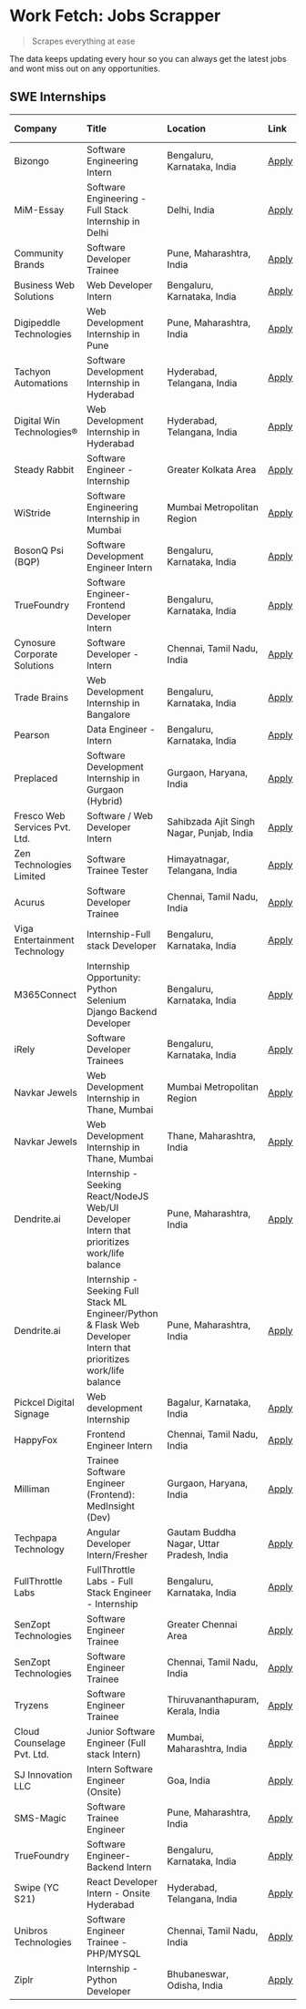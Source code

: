 # Work Fetch: Jobs Scrapper
> Scrapes everything at ease

The data keeps updating every hour so you can always get the latest jobs and wont miss out on any opportunities.

## SWE Internships
<!--START_SECTION:workfetch-->
| Company                       | Title                                                                                                              | Location                                  | Link                                                                                                                                                                                                                                                                                                                            | Date Posted   |
|:------------------------------|:-------------------------------------------------------------------------------------------------------------------|:------------------------------------------|:--------------------------------------------------------------------------------------------------------------------------------------------------------------------------------------------------------------------------------------------------------------------------------------------------------------------------------|:--------------|
| Bizongo                       | Software Engineering Intern                                                                                        | Bengaluru, Karnataka, India               | [Apply](https://in.linkedin.com/jobs/view/software-engineering-intern-at-bizongo-3903940503?position=25&pageNum=0&refId=yRyxPcDbms5StQgwoTsPkA%3D%3D&trackingId=J52lYFkx1IzNfb7%2FZCzbNA%3D%3D&trk=public_jobs_jserp-result_search-card)                                                                                        | 2024-04-17    |
| MiM-Essay                     | Software Engineering - Full Stack Internship in Delhi                                                              | Delhi, India                              | [Apply](https://in.linkedin.com/jobs/view/software-engineering-full-stack-internship-in-delhi-at-mim-essay-3901647332?position=24&pageNum=0&refId=yRyxPcDbms5StQgwoTsPkA%3D%3D&trackingId=ALmP%2Bdkwa5Vj2cxOMWoriw%3D%3D&trk=public_jobs_jserp-result_search-card)                                                              | 2024-04-15    |
| Community Brands              | Software Developer Trainee                                                                                         | Pune, Maharashtra, India                  | [Apply](https://in.linkedin.com/jobs/view/software-developer-trainee-at-community-brands-3899630827?position=34&pageNum=0&refId=yRyxPcDbms5StQgwoTsPkA%3D%3D&trackingId=UqdGuexk0efqFlYSRuh3fw%3D%3D&trk=public_jobs_jserp-result_search-card)                                                                                  | 2024-04-15    |
| Business Web Solutions        | Web Developer Intern                                                                                               | Bengaluru, Karnataka, India               | [Apply](https://in.linkedin.com/jobs/view/web-developer-intern-at-business-web-solutions-3897552404?position=18&pageNum=0&refId=yRyxPcDbms5StQgwoTsPkA%3D%3D&trackingId=YeDnrjb7p7yZ%2Fnx7gG%2Fa3Q%3D%3D&trk=public_jobs_jserp-result_search-card)                                                                              | 2024-04-13    |
| Digipeddle Technologies       | Web Development Internship in Pune                                                                                 | Pune, Maharashtra, India                  | [Apply](https://in.linkedin.com/jobs/view/web-development-internship-in-pune-at-digipeddle-technologies-3898605884?position=41&pageNum=0&refId=yRyxPcDbms5StQgwoTsPkA%3D%3D&trackingId=n6Lc97HLfHiCqdrOz%2Fmg2g%3D%3D&trk=public_jobs_jserp-result_search-card)                                                                 | 2024-04-13    |
| Tachyon Automations           | Software Development Internship in Hyderabad                                                                       | Hyderabad, Telangana, India               | [Apply](https://in.linkedin.com/jobs/view/software-development-internship-in-hyderabad-at-tachyon-automations-3896969464?position=23&pageNum=0&refId=yRyxPcDbms5StQgwoTsPkA%3D%3D&trackingId=%2BS%2FN578y9fqnV3tQrgB%2BFA%3D%3D&trk=public_jobs_jserp-result_search-card)                                                       | 2024-04-12    |
| Digital Win Technologies®     | Web Development Internship in Hyderabad                                                                            | Hyderabad, Telangana, India               | [Apply](https://in.linkedin.com/jobs/view/web-development-internship-in-hyderabad-at-digital-win-technologies%C2%AE-3893193501?position=50&pageNum=0&refId=yRyxPcDbms5StQgwoTsPkA%3D%3D&trackingId=5Jr55MCXqjSyzTCRCTORbQ%3D%3D&trk=public_jobs_jserp-result_search-card)                                                       | 2024-04-10    |
| Steady Rabbit                 | Software Engineer - Internship                                                                                     | Greater Kolkata Area                      | [Apply](https://in.linkedin.com/jobs/view/software-engineer-internship-at-steady-rabbit-3885171077?position=5&pageNum=0&refId=yRyxPcDbms5StQgwoTsPkA%3D%3D&trackingId=FmxJrwVcUf2TU4CHEHLqiA%3D%3D&trk=public_jobs_jserp-result_search-card)                                                                                    | 2024-04-08    |
| WiStride                      | Software Engineering Internship in Mumbai                                                                          | Mumbai Metropolitan Region                | [Apply](https://in.linkedin.com/jobs/view/software-engineering-internship-in-mumbai-at-wistride-3888218704?position=10&pageNum=0&refId=yRyxPcDbms5StQgwoTsPkA%3D%3D&trackingId=ArLAa6aMHWiqWpXsO9W47g%3D%3D&trk=public_jobs_jserp-result_search-card)                                                                           | 2024-04-08    |
| BosonQ Psi (BQP)              | Software Development Engineer Intern                                                                               | Bengaluru, Karnataka, India               | [Apply](https://in.linkedin.com/jobs/view/software-development-engineer-intern-at-bosonq-psi-bqp-3888328596?position=22&pageNum=0&refId=yRyxPcDbms5StQgwoTsPkA%3D%3D&trackingId=UO0RK7FwGw4cwbDG8MyoOQ%3D%3D&trk=public_jobs_jserp-result_search-card)                                                                          | 2024-04-06    |
| TrueFoundry                   | Software Engineer- Frontend Developer Intern                                                                       | Bengaluru, Karnataka, India               | [Apply](https://in.linkedin.com/jobs/view/software-engineer-frontend-developer-intern-at-truefoundry-3887320206?position=13&pageNum=0&refId=yRyxPcDbms5StQgwoTsPkA%3D%3D&trackingId=PdYq3kOCvmQBmJImbs9HyA%3D%3D&trk=public_jobs_jserp-result_search-card)                                                                      | 2024-04-05    |
| Cynosure Corporate Solutions  | Software Developer -Intern                                                                                         | Chennai, Tamil Nadu, India                | [Apply](https://in.linkedin.com/jobs/view/software-developer-intern-at-cynosure-corporate-solutions-3884767755?position=14&pageNum=0&refId=yRyxPcDbms5StQgwoTsPkA%3D%3D&trackingId=wlPaslcskSQjcdoYdGUxHg%3D%3D&trk=public_jobs_jserp-result_search-card)                                                                       | 2024-04-04    |
| Trade Brains                  | Web Development Internship in Bangalore                                                                            | Bengaluru, Karnataka, India               | [Apply](https://in.linkedin.com/jobs/view/web-development-internship-in-bangalore-at-trade-brains-3885739433?position=35&pageNum=0&refId=yRyxPcDbms5StQgwoTsPkA%3D%3D&trackingId=q7fZebd%2Fag3DhiSArKae6g%3D%3D&trk=public_jobs_jserp-result_search-card)                                                                       | 2024-04-04    |
| Pearson                       | Data Engineer - Intern                                                                                             | Bengaluru, Karnataka, India               | [Apply](https://in.linkedin.com/jobs/view/data-engineer-intern-at-pearson-3884561204?position=55&pageNum=0&refId=yRyxPcDbms5StQgwoTsPkA%3D%3D&trackingId=DP4Z5hbYkKFX%2BLfgOyo98A%3D%3D&trk=public_jobs_jserp-result_search-card)                                                                                               | 2024-04-04    |
| Preplaced                     | Software Development Internship in Gurgaon (Hybrid)                                                                | Gurgaon, Haryana, India                   | [Apply](https://in.linkedin.com/jobs/view/software-development-internship-in-gurgaon-hybrid-at-preplaced-3880567870?position=16&pageNum=0&refId=yRyxPcDbms5StQgwoTsPkA%3D%3D&trackingId=BB%2B7QMwX%2F0293t2eumE91Q%3D%3D&trk=public_jobs_jserp-result_search-card)                                                              | 2024-04-01    |
| Fresco Web Services Pvt. Ltd. | Software / Web Developer Intern                                                                                    | Sahibzada Ajit Singh Nagar, Punjab, India | [Apply](https://in.linkedin.com/jobs/view/software-web-developer-intern-at-fresco-web-services-pvt-ltd-3880552598?position=49&pageNum=0&refId=yRyxPcDbms5StQgwoTsPkA%3D%3D&trackingId=eaKPxI6nQC6R8h5nNoqClg%3D%3D&trk=public_jobs_jserp-result_search-card)                                                                    | 2024-04-01    |
| Zen Technologies Limited      | Software Trainee Tester                                                                                            | Himayatnagar, Telangana, India            | [Apply](https://in.linkedin.com/jobs/view/software-trainee-tester-at-zen-technologies-limited-3872100214?position=7&pageNum=0&refId=yRyxPcDbms5StQgwoTsPkA%3D%3D&trackingId=C2fRdM1bdKJSaKUDaqjoBg%3D%3D&trk=public_jobs_jserp-result_search-card)                                                                              | 2024-03-26    |
| Acurus                        | Software Developer Trainee                                                                                         | Chennai, Tamil Nadu, India                | [Apply](https://in.linkedin.com/jobs/view/software-developer-trainee-at-acurus-3871400616?position=15&pageNum=0&refId=yRyxPcDbms5StQgwoTsPkA%3D%3D&trackingId=DACktcVAcu76IGdF3NF8NA%3D%3D&trk=public_jobs_jserp-result_search-card)                                                                                            | 2024-03-26    |
| Viga Entertainment Technology | Internship-Full stack Developer                                                                                    | Bengaluru, Karnataka, India               | [Apply](https://in.linkedin.com/jobs/view/internship-full-stack-developer-at-viga-entertainment-technology-3870669789?position=19&pageNum=0&refId=yRyxPcDbms5StQgwoTsPkA%3D%3D&trackingId=acgAW1zuljoXEcGbmTwwXQ%3D%3D&trk=public_jobs_jserp-result_search-card)                                                                | 2024-03-25    |
| M365Connect                   | Internship Opportunity: Python Selenium Django Backend Developer                                                   | Bengaluru, Karnataka, India               | [Apply](https://in.linkedin.com/jobs/view/internship-opportunity-python-selenium-django-backend-developer-at-m365connect-3868219387?position=59&pageNum=0&refId=yRyxPcDbms5StQgwoTsPkA%3D%3D&trackingId=3LmYeVeDIV9urX38QlRzxw%3D%3D&trk=public_jobs_jserp-result_search-card)                                                  | 2024-03-24    |
| iRely                         | Software Developer Trainees                                                                                        | Bengaluru, Karnataka, India               | [Apply](https://in.linkedin.com/jobs/view/software-developer-trainees-at-irely-3860566039?position=2&pageNum=0&refId=yRyxPcDbms5StQgwoTsPkA%3D%3D&trackingId=62RysClok6YBlJZAtT1rbg%3D%3D&trk=public_jobs_jserp-result_search-card)                                                                                             | 2024-03-18    |
| Navkar Jewels                 | Web Development Internship in Thane, Mumbai                                                                        | Mumbai Metropolitan Region                | [Apply](https://in.linkedin.com/jobs/view/web-development-internship-in-thane-mumbai-at-navkar-jewels-3858080315?position=46&pageNum=0&refId=yRyxPcDbms5StQgwoTsPkA%3D%3D&trackingId=eo03EA9lH8ltHryTU3TWvw%3D%3D&trk=public_jobs_jserp-result_search-card)                                                                     | 2024-03-15    |
| Navkar Jewels                 | Web Development Internship in Thane, Mumbai                                                                        | Thane, Maharashtra, India                 | [Apply](https://in.linkedin.com/jobs/view/web-development-internship-in-thane-mumbai-at-navkar-jewels-3858087224?position=51&pageNum=0&refId=yRyxPcDbms5StQgwoTsPkA%3D%3D&trackingId=ApPPW9QORx9HcR7RpL0IUA%3D%3D&trk=public_jobs_jserp-result_search-card)                                                                     | 2024-03-15    |
| Dendrite.ai                   | Internship - Seeking React/NodeJS Web/UI Developer Intern that prioritizes work/life balance                       | Pune, Maharashtra, India                  | [Apply](https://in.linkedin.com/jobs/view/internship-seeking-react-nodejs-web-ui-developer-intern-that-prioritizes-work-life-balance-at-dendrite-ai-3853583200?position=29&pageNum=0&refId=yRyxPcDbms5StQgwoTsPkA%3D%3D&trackingId=BhHqyjR%2BVKfbInXi08PC4Q%3D%3D&trk=public_jobs_jserp-result_search-card)                     | 2024-03-12    |
| Dendrite.ai                   | Internship - Seeking Full Stack ML Engineer/Python & Flask Web Developer Intern that prioritizes work/life balance | Pune, Maharashtra, India                  | [Apply](https://in.linkedin.com/jobs/view/internship-seeking-full-stack-ml-engineer-python-flask-web-developer-intern-that-prioritizes-work-life-balance-at-dendrite-ai-3853583202?position=56&pageNum=0&refId=yRyxPcDbms5StQgwoTsPkA%3D%3D&trackingId=juWLL%2FahGFTxpKNpnSzbig%3D%3D&trk=public_jobs_jserp-result_search-card) | 2024-03-12    |
| Pickcel Digital Signage       | Web development Internship                                                                                         | Bagalur, Karnataka, India                 | [Apply](https://in.linkedin.com/jobs/view/web-development-internship-at-pickcel-digital-signage-3849506118?position=47&pageNum=0&refId=yRyxPcDbms5StQgwoTsPkA%3D%3D&trackingId=%2BDeWSv%2BwfH%2FsgVGn48svZA%3D%3D&trk=public_jobs_jserp-result_search-card)                                                                     | 2024-03-08    |
| HappyFox                      | Frontend Engineer Intern                                                                                           | Chennai, Tamil Nadu, India                | [Apply](https://in.linkedin.com/jobs/view/frontend-engineer-intern-at-happyfox-3848357951?position=42&pageNum=0&refId=yRyxPcDbms5StQgwoTsPkA%3D%3D&trackingId=muT5a5WZyx%2FUA2jPKKPcfQ%3D%3D&trk=public_jobs_jserp-result_search-card)                                                                                          | 2024-03-07    |
| Milliman                      | Trainee Software Engineer (Frontend): MedInsight (Dev)                                                             | Gurgaon, Haryana, India                   | [Apply](https://in.linkedin.com/jobs/view/trainee-software-engineer-frontend-medinsight-dev-at-milliman-3792874280?position=9&pageNum=0&refId=yRyxPcDbms5StQgwoTsPkA%3D%3D&trackingId=LB9py6hQewH31j4D69nHeA%3D%3D&trk=public_jobs_jserp-result_search-card)                                                                    | 2024-03-01    |
| Techpapa Technology           | Angular Developer Intern/Fresher                                                                                   | Gautam Buddha Nagar, Uttar Pradesh, India | [Apply](https://in.linkedin.com/jobs/view/angular-developer-intern-fresher-at-techpapa-technology-3834305862?position=52&pageNum=0&refId=yRyxPcDbms5StQgwoTsPkA%3D%3D&trackingId=iFDdNGOv4y4sm7N%2FnY1XgA%3D%3D&trk=public_jobs_jserp-result_search-card)                                                                       | 2024-02-20    |
| FullThrottle Labs             | FullThrottle Labs - Full Stack Engineer - Internship                                                               | Bengaluru, Karnataka, India               | [Apply](https://in.linkedin.com/jobs/view/fullthrottle-labs-full-stack-engineer-internship-at-fullthrottle-labs-3829636016?position=48&pageNum=0&refId=yRyxPcDbms5StQgwoTsPkA%3D%3D&trackingId=sX979%2Byh98qALtJ4Q5D9Gg%3D%3D&trk=public_jobs_jserp-result_search-card)                                                         | 2024-02-17    |
| SenZopt Technologies          | Software Engineer Trainee                                                                                          | Greater Chennai Area                      | [Apply](https://in.linkedin.com/jobs/view/software-engineer-trainee-at-senzopt-technologies-3827688781?position=28&pageNum=0&refId=yRyxPcDbms5StQgwoTsPkA%3D%3D&trackingId=xY1eYeswtSEKyRnZqxAl0w%3D%3D&trk=public_jobs_jserp-result_search-card)                                                                               | 2024-02-12    |
| SenZopt Technologies          | Software Engineer Trainee                                                                                          | Chennai, Tamil Nadu, India                | [Apply](https://in.linkedin.com/jobs/view/software-engineer-trainee-at-senzopt-technologies-3827686880?position=44&pageNum=0&refId=yRyxPcDbms5StQgwoTsPkA%3D%3D&trackingId=14mJXgVOPdCC7RXz7%2BDVMQ%3D%3D&trk=public_jobs_jserp-result_search-card)                                                                             | 2024-02-12    |
| Tryzens                       | Software Engineer Trainee                                                                                          | Thiruvananthapuram, Kerala, India         | [Apply](https://in.linkedin.com/jobs/view/software-engineer-trainee-at-tryzens-3809363491?position=30&pageNum=0&refId=yRyxPcDbms5StQgwoTsPkA%3D%3D&trackingId=G4uXMhbX6y45lMZuas%2FBbw%3D%3D&trk=public_jobs_jserp-result_search-card)                                                                                          | 2024-01-18    |
| Cloud Counselage Pvt. Ltd.    | Junior Software Engineer (Full stack Intern)                                                                       | Mumbai, Maharashtra, India                | [Apply](https://in.linkedin.com/jobs/view/junior-software-engineer-full-stack-intern-at-cloud-counselage-pvt-ltd-3803132814?position=21&pageNum=0&refId=yRyxPcDbms5StQgwoTsPkA%3D%3D&trackingId=KBbrfzfykDoIE6wld4EAoQ%3D%3D&trk=public_jobs_jserp-result_search-card)                                                          | 2024-01-11    |
| SJ Innovation LLC             | Intern Software Engineer (Onsite)                                                                                  | Goa, India                                | [Apply](https://in.linkedin.com/jobs/view/intern-software-engineer-onsite-at-sj-innovation-llc-3799959011?position=38&pageNum=0&refId=yRyxPcDbms5StQgwoTsPkA%3D%3D&trackingId=fWBU5CS7BLj%2BgmpSZ5Bpeg%3D%3D&trk=public_jobs_jserp-result_search-card)                                                                          | 2024-01-11    |
| SMS-Magic                     | Software Trainee Engineer                                                                                          | Pune, Maharashtra, India                  | [Apply](https://in.linkedin.com/jobs/view/software-trainee-engineer-at-sms-magic-3761409781?position=26&pageNum=0&refId=yRyxPcDbms5StQgwoTsPkA%3D%3D&trackingId=cMlnz5eUURvQgzQg8eh2xA%3D%3D&trk=public_jobs_jserp-result_search-card)                                                                                          | 2023-11-16    |
| TrueFoundry                   | Software Engineer-Backend Intern                                                                                   | Bengaluru, Karnataka, India               | [Apply](https://in.linkedin.com/jobs/view/software-engineer-backend-intern-at-truefoundry-3779508170?position=27&pageNum=0&refId=yRyxPcDbms5StQgwoTsPkA%3D%3D&trackingId=PsbZSbwxD1R3NZOPATfBnA%3D%3D&trk=public_jobs_jserp-result_search-card)                                                                                 | 2023-11-10    |
| Swipe (YC S21)                | React Developer Intern - Onsite Hyderabad                                                                          | Hyderabad, Telangana, India               | [Apply](https://in.linkedin.com/jobs/view/react-developer-intern-onsite-hyderabad-at-swipe-yc-s21-3737600089?position=32&pageNum=0&refId=yRyxPcDbms5StQgwoTsPkA%3D%3D&trackingId=8FBF%2Bg936t1rGNg%2BIGw1ZQ%3D%3D&trk=public_jobs_jserp-result_search-card)                                                                     | 2023-10-13    |
| Unibros Technologies          | Software Engineer Trainee - PHP/MYSQL                                                                              | Chennai, Tamil Nadu, India                | [Apply](https://in.linkedin.com/jobs/view/software-engineer-trainee-php-mysql-at-unibros-technologies-3656599241?position=31&pageNum=0&refId=yRyxPcDbms5StQgwoTsPkA%3D%3D&trackingId=znJTv0NrRoSA8MRxzDwqtQ%3D%3D&trk=public_jobs_jserp-result_search-card)                                                                     | 2023-06-12    |
| Ziplr                         | Internship - Python Developer                                                                                      | Bhubaneswar, Odisha, India                | [Apply](https://in.linkedin.com/jobs/view/internship-python-developer-at-ziplr-3645677592?position=54&pageNum=0&refId=yRyxPcDbms5StQgwoTsPkA%3D%3D&trackingId=5Q50wxGoGEj7tNn8b5pCog%3D%3D&trk=public_jobs_jserp-result_search-card)                                                                                            | 2023-06-02    |
<!--END_SECTION:workfetch-->
